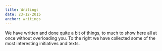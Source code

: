 ```yaml
---
title: Writings
date: 23-12-2015
anchor: writings
---
```

We have written and done quite a bit of things, to much to show here all at once without overloading you. To the right we have collected some of the most interesting initiatives and texts.
